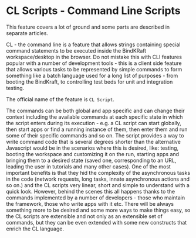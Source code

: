 # CL Scripts - Command Line Scripts

This feature covers a lot of ground and some parts are described in separate articles.

CL - the command line is a feature that allows strings containing special command statements to be executed inside the BindKRaft workspace/desktop in the browser. Do not mistake this with CLI features popular with a number of development tools - this is a client side feature that allows various tasks to be represented by simple commands to form something like a batch language used for a long list of purposes - from booting the BindKraft, to controlling test beds for unit and integration testing. 

The official name of the feature is `CL Script`.

The commands can be both global and app specific and can change their context including the available commands at each specific state in which the script enters during its execution - e.g. a CL script can start globally, then start apps or find a running instance of them, then enter them and run some of their specific commands and so on. The script provides a way to write command code that is several degrees shorter than the alternative Javascript would be in the scenarios where this is desired, like: testing, booting the workspace and customizing it on the run, starting apps and bringing them to a desired state (saved one, corresponding to an URL, leading the user in tutorials and many other cases). One of the most important benefits is that they hid the complexity of the asynchronous tasks in the code (network requests, long tasks, innate asynchronous actions and so on.) and the CL scripts very linear, short and simple to understand with a quick look. However, behind the scenes this all happens thanks to the commands implemented by a number of developers - those who maintain the framework, those who write apps with it etc. There will be always something more to be desired and some more ways to make things easy, so the CL scripts are extensible and not only as an extensible set of commands, but they can be even extended with some new constructs that enrich the CL language.